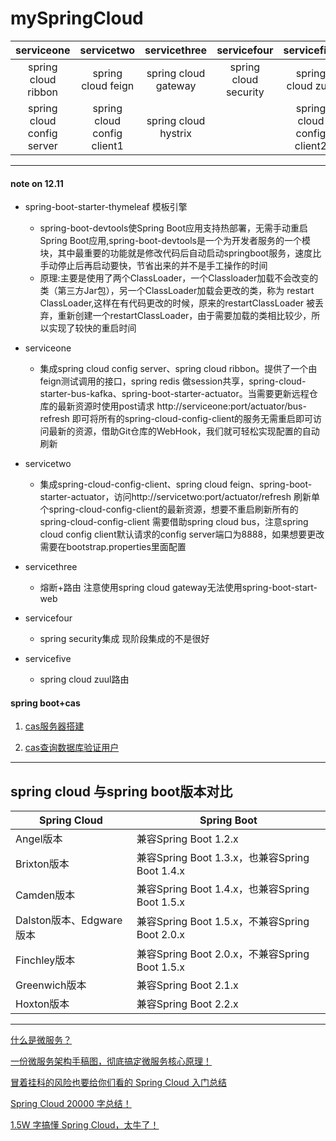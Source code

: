 # mySpringCloud
|         serviceone         |         servicetwo          |     servicethree     |      servicefour      |         servicefive         |
| :------------------------: | :-------------------------: | :------------------: | :-------------------: | :-------------------------: |
|    spring cloud ribbon     |     spring cloud feign      | spring cloud gateway | spring cloud security |      spring cloud zuul      |
| spring cloud config server | spring cloud config client1 | spring cloud hystrix |                       | spring cloud config client2 |

***
#### note on 12.11
- spring-boot-starter-thymeleaf 模板引擎
  - spring-boot-devtools使Spring Boot应用支持热部署，无需手动重启Spring Boot应用,spring-boot-devtools是一个为开发者服务的一个模块，其中最重要的功能就是修改代码后自动启动springboot服务，速度比手动停止后再启动要快，节省出来的并不是手工操作的时间
  - 原理:主要是使用了两个ClassLoader，一个Classloader加载不会改变的类（第三方Jar包），另一个ClassLoader加载会更改的类，称为  restart ClassLoader,这样在有代码更改的时候，原来的restartClassLoader 被丢弃，重新创建一个restartClassLoader，由于需要加载的类相比较少，所以实现了较快的重启时间

- serviceone
  - 集成spring cloud config server、spring cloud ribbon。提供了一个由feign测试调用的接口，spring redis 做session共享，spring-cloud-starter-bus-kafka、spring-boot-starter-actuator。当需要更新远程仓库的最新资源时使用post请求 http://serviceone:port/actuator/bus-refresh 即可将所有的spring-cloud-config-client的服务无需重启即可访问最新的资源，借助Git仓库的WebHook，我们就可轻松实现配置的自动刷新
  
- servicetwo
  
  - 集成spring-cloud-config-client、spring cloud feign、spring-boot-starter-actuator，访问http://servicetwo:port/actuator/refresh 刷新单个spring-cloud-config-client的最新资源，想要不重启刷新所有的spring-cloud-config-client 需要借助spring cloud bus，注意spring cloud config client默认请求的config server端口为8888，如果想要更改需要在bootstrap.properties里面配置
  
- servicethree
  - 熔断+路由 注意使用spring cloud gateway无法使用spring-boot-start-web
  
- servicefour
  - spring security集成 现阶段集成的不是很好
  
- servicefive 
  - spring cloud zuul路由

#### spring boot+cas
1. [cas服务器搭建](https://blog.csdn.net/lhc0512/article/details/82466246)

2. [cas查询数据库验证用户](https://blog.csdn.net/zzy730913/article/details/80825800)



------


## spring cloud 与spring boot版本对比

| Spring Cloud             | Spring Boot                                    |
| ------------------------ | ---------------------------------------------- |
| Angel版本                | 兼容Spring Boot 1.2.x                          |
| Brixton版本              | 兼容Spring Boot 1.3.x，也兼容Spring Boot 1.4.x |
| Camden版本               | 兼容Spring Boot 1.4.x，也兼容Spring Boot 1.5.x |
| Dalston版本、Edgware版本 | 兼容Spring Boot 1.5.x，不兼容Spring Boot 2.0.x |
| Finchley版本             | 兼容Spring Boot 2.0.x，不兼容Spring Boot 1.5.x |
| Greenwich版本            | 兼容Spring Boot 2.1.x                          |
| Hoxton版本               | 兼容Spring Boot 2.2.x                          |

------

[什么是微服务？](https://mp.weixin.qq.com/s/kMXob-m8rSGn4DcaJJPybA)

[一份微服务架构手稿图，彻底搞定微服务核心原理！](https://mp.weixin.qq.com/s/c3fQsf7oNOk9xfA95CtKHw)

[冒着挂科的风险也要给你们看的 Spring Cloud 入门总结](https://mp.weixin.qq.com/s/w0euDh5EpGrfppvbWXKeUw)

[Spring Cloud 20000 字总结！](https://mp.weixin.qq.com/s/34w6qqhEh8pFMMsL-X1dzg)

[1.5W 字搞懂 Spring Cloud，太牛了！](https://mp.weixin.qq.com/s/EHPKm50KmHq_KZIHyVef3A)


